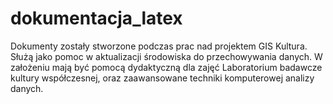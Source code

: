 # dokumentacja_latex
Dokumenty zostały stworzone podczas prac nad projektem GIS Kultura. Służą jako pomoc w aktualizacji środowiska do przechowywania danych. W założeniu mają być pomocą dydaktyczną dla zajęć Laboratorium badawcze kultury współczesnej, oraz zaawansowane techniki komputerowej analizy danych.
